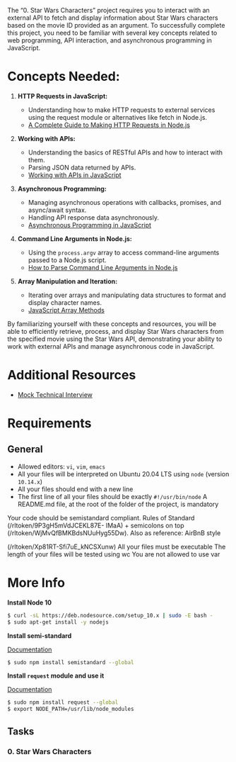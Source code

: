 The “0. Star Wars Characters” project requires you to interact with an external API to fetch and display
information about Star Wars characters based on the movie ID provided as an argument. To successfully
complete this project, you need to be familiar with several key concepts related to web programming, API
interaction, and asynchronous programming in JavaScript.

# Concepts Needed:

1. **HTTP Requests in JavaScript:**

    - Understanding how to make HTTP requests to external services using the request module or alternatives like fetch in Node.js.
    - [A Complete Guide to Making HTTP Requests in Node.js]()

2. **Working with APIs:**

    - Understanding the basics of RESTful APIs and how to interact with them.
    - Parsing JSON data returned by APIs.
    - [Working with APIs in JavaScript]()

3. **Asynchronous Programming:**

    - Managing asynchronous operations with callbacks, promises, and async/await syntax.
    - Handling API response data asynchronously.
    - [Asynchronous Programming in JavaScript]()

4. **Command Line Arguments in Node.js:**

    - Using the `process.argv` array to access command-line arguments passed to a Node.js script.
    - [How to Parse Command Line Arguments in Node.js]()

5. **Array Manipulation and Iteration:**

    - Iterating over arrays and manipulating data structures to format and display character names.
    - [JavaScript Array Methods]()

By familiarizing yourself with these concepts and resources, you will be able to efficiently retrieve, process, and display Star Wars characters from the specified movie using the Star Wars API, demonstrating your ability to work with external APIs and manage asynchronous code in JavaScript.

# Additional Resources
- [Mock Technical Interview]()

# Requirements

## General
- Allowed editors: `vi`, `vim`, `emacs`
- All your files will be interpreted on Ubuntu 20.04 LTS using `node` (version `10.14.x`)
- All your files should end with a new line
- The first line of all your files should be exactly `#!/usr/bin/node`
A README.md file, at the root of the folder of the project, is mandatory

Your code should be semistandard compliant. Rules of Standard (/rltoken/9P3gH5mVdJCEKL87E-
IMaA) + semicolons on top (/rltoken/WjMvQfBMKBdsNUuHyg55Dw). Also as reference: AirBnB style

(/rltoken/Xp81RT-Sfi7uE_kNCSXunw)
All your files must be executable
The length of your files will be tested using wc
You are not allowed to use var

# More Info

**Install Node 10**

```bash
$ curl -sL https://deb.nodesource.com/setup_10.x | sudo -E bash -
$ sudo apt-get install -y nodejs
```

**Install semi-standard**

[Documentation]()

```bash
$ sudo npm install semistandard --global
```

**Install `request` module and use it**

[Documentation]()

```bash
$ sudo npm install request --global
$ export NODE_PATH=/usr/lib/node_modules
```

## Tasks

### 0. Star Wars Characters
